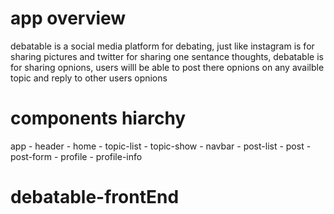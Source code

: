 # app overview 

 debatable is a social media platform for debating, just like instagram is for sharing pictures
 and twitter for sharing one sentance thoughts, debatable is for sharing opnions, users willl be able to 
 post there opnions on any availble topic and reply to other users opnions 


# components hiarchy
  app
    - header 
    - home
       - topic-list 
           - topic-show
    - navbar
    - post-list
        - post 
            - post-form
    - profile 
        - profile-info


# debatable-frontEnd
